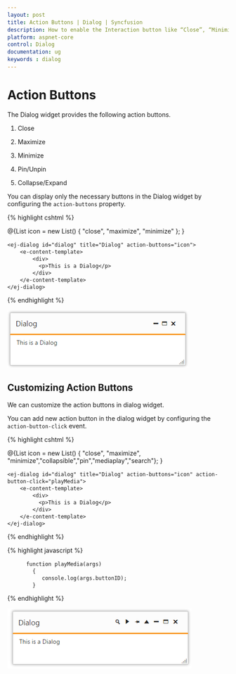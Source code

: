 ```yaml
---
layout: post
title: Action Buttons | Dialog | Syncfusion
description: How to enable the Interaction button like “Close”, “Minimize” and etc., in Dialog Widget.
platform: aspnet-core
control: Dialog
documentation: ug
keywords : dialog
---
```


# Action Buttons

The Dialog widget provides the following action buttons.

1. Close

2. Maximize

3. Minimize

4. Pin/Unpin

5. Collapse/Expand

You can display only the necessary buttons in the Dialog widget by configuring the `action-buttons` property.

{% highlight cshtml %}

@{List<string> icon = new List<string>() { "close", "maximize", "minimize" }; }

    <ej-dialog id="dialog" title="Dialog" action-buttons="icon">
        <e-content-template>
            <div>
              <p>This is a Dialog</p>
            </div>
        </e-content-template>
    </ej-dialog>


{% endhighlight %}



![Action Buttons](action-buttons_images\action-buttons_img1.png)

## Customizing Action Buttons

We can customize the action buttons in dialog widget.

You can add new action button in the dialog widget by configuring the `action-button-click` event.

{% highlight cshtml %}

@{List<string> icon = new List<string>() { "close", "maximize", "minimize","collapsible","pin","mediaplay","search"}; }

    <ej-dialog id="dialog" title="Dialog" action-buttons="icon" action-button-click="playMedia">
        <e-content-template>
            <div>
              <p>This is a Dialog</p>
            </div>
        </e-content-template>
    </ej-dialog>

{% endhighlight %}
	

{% highlight javascript %}
          
		  function playMedia(args)
		    {
               console.log(args.buttonID);
            }
		
{% endhighlight %}
      



![Action Buttons](action-buttons_images\action-buttons_img2.png)

